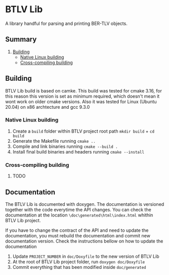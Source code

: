 # BTLV Lib

A library handful for parsing and printing BER-TLV objects.

## Summary
1. [Building](#building)
    - [Native Linux building](#native-linux-building)
    - [Cross-compiling building](#cross-compiling-building)

## Building

BTLV Lib build is based on camke. This build was tested for cmake 3.16, for this reason this version is set as minimum  required, which doesn't mean it wont work on older cmake versions. Also it was tested for Linux (Ubuntu 20.04) on x86 archtecture and gcc 9.3.0

### Native Linux building

1. Create a `build` folder within BTLV project root path `mkdir build` + `cd build`
1. Generate the Makefile running `cmake ..`
1. Compile and link binaries running `cmake --build .`
1. Install final build binaries and headers running `cmake --install`

### Cross-compiling building

1. TODO

## Documentation

The BTLV Lib is documented with doxygen. The documentation is versioned together with the code everytime the API changes. You can check the documentation at the location `\doc\generated\html\index.html` whithin BTLV Lib project.

If you have to change the contract of the API and need to update the documentation, you must rebuild the documentation and commit new documentation version. Check the instructions bellow on how to update the documentation

1. Update `PROJECT_NUMBER` in `doc/Doxyfile` to the new version of BTLV Lib
1. At the root of BTLV Lib project folder, run `doxygen doc/Doxyfile`
1. Commit everything that has been modified inside `doc/generated`
